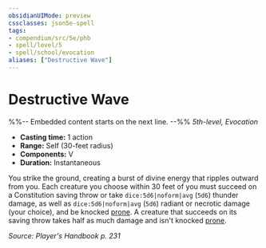```yaml
---
obsidianUIMode: preview
cssclasses: json5e-spell
tags:
- compendium/src/5e/phb
- spell/level/5
- spell/school/evocation
aliases: ["Destructive Wave"]
---
```

# Destructive Wave
%%-- Embedded content starts on the next line. --%%
*5th-level, Evocation*  

- **Casting time:** 1 action
- **Range:** Self (30-feet radius)
- **Components:** V
- **Duration:** Instantaneous

You strike the ground, creating a burst of divine energy that ripples outward from you. Each creature you choose within 30 feet of you must succeed on a Constitution saving throw or take `dice:5d6|noform|avg` (`5d6`) thunder damage, as well as `dice:5d6|noform|avg` (`5d6`) radiant or necrotic damage (your choice), and be knocked [prone](2-Mechanics/CLI/rules/conditions.md#Prone). A creature that succeeds on its saving throw takes half as much damage and isn't knocked [prone](2-Mechanics/CLI/rules/conditions.md#Prone).

*Source: Player's Handbook p. 231*